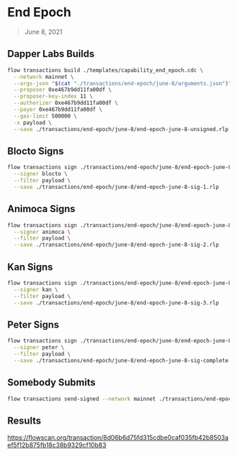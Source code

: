 # End Epoch
> June 8, 2021

## Dapper Labs Builds

```sh
flow transactions build ./templates/capability_end_epoch.cdc \
  --network mainnet \
  --args-json "$(cat "./transactions/end-epoch/june-8/arguments.json")" \
  --proposer 0xe467b9dd11fa00df \
  --proposer-key-index 11 \
  --authorizer 0xe467b9dd11fa00df \
  --payer 0xe467b9dd11fa00df \
  --gas-limit 500000 \
  -x payload \
  --save ./transactions/end-epoch/june-8/end-epoch-june-8-unsigned.rlp
```

## Blocto Signs

```sh
flow transactions sign ./transactions/end-epoch/june-8/end-epoch-june-8-unsigned.rlp \
  --signer blocto \
  --filter payload \
  --save ./transactions/end-epoch/june-8/end-epoch-june-8-sig-1.rlp
```

## Animoca Signs

```sh
flow transactions sign ./transactions/end-epoch/june-8/end-epoch-june-8-sig-1.rlp \
  --signer animoca \
  --filter payload \
  --save ./transactions/end-epoch/june-8/end-epoch-june-8-sig-2.rlp
```

## Kan Signs

```sh
flow transactions sign ./transactions/end-epoch/june-8/end-epoch-june-8-sig-2.rlp \
  --signer kan \
  --filter payload \
  --save ./transactions/end-epoch/june-8/end-epoch-june-8-sig-3.rlp
```

## Peter Signs

```sh
flow transactions sign ./transactions/end-epoch/june-8/end-epoch-june-8-sig-3.rlp \
  --signer peter \
  --filter payload \
  --save ./transactions/end-epoch/june-8/end-epoch-june-8-sig-complete.rlp
```

## Somebody Submits

```sh
flow transactions send-signed --network mainnet ./transactions/end-epoch/june-8/end-epoch-june-8-sig-complete.rlp
```

## Results

https://flowscan.org/transaction/8d06b6d75fd315cdbe0caf035fb42b8503aef5f12b875fb18c38b9329cf10b83
